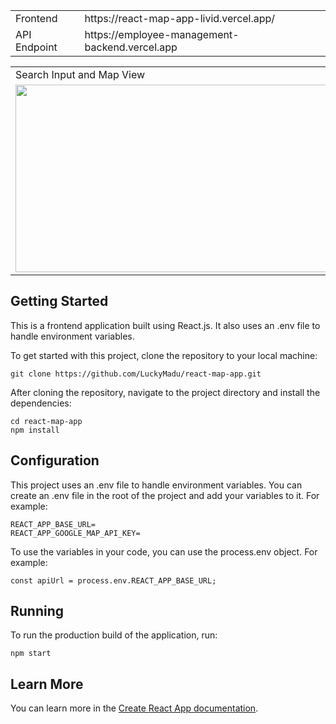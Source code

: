<table>
  <tr>
    <td>Frontend</td>
    <td>https://react-map-app-livid.vercel.app/</td>
  </tr>
   <tr>
    <td>API Endpoint</td>
    <td>https://employee-management-backend.vercel.app </td>
  </tr>
</table>

<table>
  <tr>
    <td>Search Input and Map View</td>
  </tr>
  <tr>
    <td>
      <img src="https://github.com/LuckyMadu/react-map-app/assets/19740478/91a40d62-62f3-49f2-ba49-49b51799b8b9" width=800 height=300>
    </td>
  </tr>
</table>


## Getting Started

This is a frontend application built using React.js. It also uses an .env file to handle environment variables.

To get started with this project, clone the repository to your local machine:

```
git clone https://github.com/LuckyMadu/react-map-app.git
```

After cloning the repository, navigate to the project directory and install the dependencies:

```
cd react-map-app
npm install
```

## Configuration

This project uses an .env file to handle environment variables. You can create an .env file in the root of the project and add your variables to it. For example:

```
REACT_APP_BASE_URL=
REACT_APP_GOOGLE_MAP_API_KEY=
```

To use the variables in your code, you can use the process.env object. For example:

```
const apiUrl = process.env.REACT_APP_BASE_URL;
```

## Running

To run the production build of the application, run:

```
npm start
```

## Learn More

You can learn more in the [Create React App documentation](https://facebook.github.io/create-react-app/docs/getting-started).
